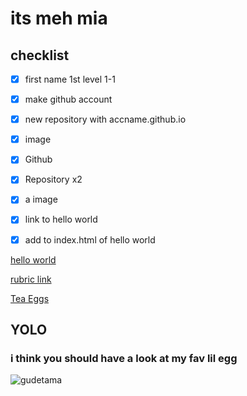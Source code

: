 # its meh mia

## checklist

- [x] first name 1st level 1-1
- [x] make github account
- [x] new repository with accname.github.io
- [x] image
- [x] Github
- [x] Repository x2
- [x] a image
- [x] link to hello world 
- [x] add to index.html of hello world


[hello world](https://koikoiyooniverse.github.io/hello-world/)

[rubric link](https://koikoiyooniverse.github.io/index.html-file/)

[Tea Eggs](https://koikoiyooniverse.github.io/hello-world/)

## YOLO

### i think you should have a look at my fav lil egg

![gudetama](https://upload.wikimedia.org/wikipedia/en/b/b1/Gudetama_from_Sanrio.jpg)


